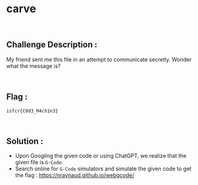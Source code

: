 # carve


<br/>


## Challenge Description :

My friend sent me this file in an attempt to communicate secretly. Wonder what the message is?


<br/>


## Flag :

`isfcr{C0d3_M4ch1n3}`


<br/>


## Solution :

- Upon Googling the given code or using ChatGPT, we realize that the given file is `G-Code`.
- Search online for `G-Code` simulators and simulate the given code to get the flag : https://nraynaud.github.io/webgcode/
